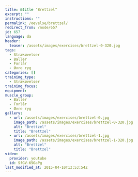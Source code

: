 ```yaml
---
title: &title "Brettzel"
excerpt: ""
instructions: ""
permalink: /oevelse/brettzel/
redirect_from: /node/657
id: 657
language: da
header:
  teaser: /assets/images/exercises/brettzel-0-320.jpg
tags:
  - Strækøvelser
  - Baller
  - Forlår
  - Øvre ryg
categories: []
training_type: 
  - Strækøvelser
training_focus: 
equipment:
muscle_group:
  - Baller
  - Forlår
  - Øvre ryg
gallery:
  - url: /assets/images/exercises/brettzel-0.jpg
    image_path: /assets/images/exercises/brettzel-0-320.jpg
    alt: "Brettzel"
    title: "Brettzel"
  - url: /assets/images/exercises/brettzel-1.jpg
    image_path: /assets/images/exercises/brettzel-1-320.jpg
    alt: "Brettzel"
    title: "Brettzel"
video:
  provider: youtube
  id: SfGV-65GaPg
last_modified_at: 2015-04-10T13:53:54Z
---
```

